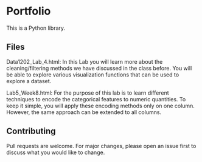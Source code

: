 # Portfolio

This is a Python library.

## Files

Data1202_Lab_4.html: In this Lab you will learn more about the cleaning/filtering methods we have discussed in the class before. You will be able to explore various visualization functions that can be used to explore a dataset.

Lab5_Week8.html: For the purpose of this lab is to learn different techniques to encode the categorical features to numeric quantities. To keep it simple, you will apply these encoding methods only on one column. However, the same approach can be extended to all columns.


## Contributing

Pull requests are welcome. For major changes, please open an issue first
to discuss what you would like to change.
